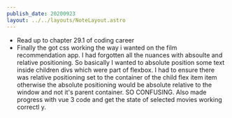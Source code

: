 ```yaml
---
publish_date: 20200923
layout: ../../layouts/NoteLayout.astro
---
```

- Read up to chapter 29.1 of coding career
- Finally the got css working the way i wanted on the film recommendation app. I had forgotten all the nuances with absoulte and relative positioning. So basically I wanted to absolute position some text inside children divs which were part of flexbox. I had to ensure there was relative positioning set to the container of the child flex item item otherwise the absolute positioning would be absolute relative to the window and not it's parent container. SO CONFUSING. Also made progress with vue 3 code and get the state of selected movies working correctl	y.
